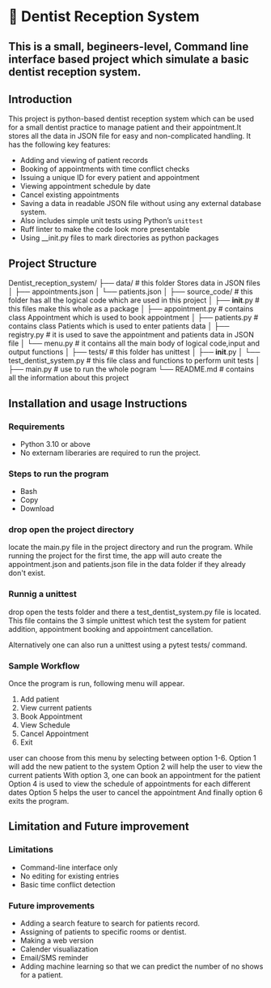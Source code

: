 # 🦷 Dentist Reception System

## This is a small, begineers-level, Command line interface based project which simulate a basic dentist reception system. 

## Introduction 
This project is python-based dentist reception system which can be used for a small dentist practice to manage patient and their appointment.It stores all the data in JSON file for easy and non-complicated handling. It has the following key features:


- Adding and viewing of patient records
- Booking of appointments with time conflict checks
- Issuing a unique ID for every patient and appointment
- Viewing appointment schedule by date
- Cancel existing appointments
- Saving a data in readable JSON file without using any external database system.
- Also includes simple unit tests using Python’s `unittest`
- Ruff linter to make the code look more presentable 
- Using __init.py files to mark directories as python packages

## Project Structure 

Dentist_reception_system/
├── data/                # this folder Stores data in JSON files
│ ├── appointments.json
│ └── patients.json
│
├── source_code/         # this folder has all the logical code which are used in this project
│ ├── __init__.py        # this files make this whole as a package 
│ ├── appointment.py     # contains class Appointment which is used to book appointment
│ ├── patients.py        # contains class Patients which is used to enter patients data
│ ├── registry.py        # it is used to save the appointment and patients data in JSON file
│ └── menu.py            # it contains all the main body of logical code,input and output functions 
│
├── tests/               # this folder has unittest 
│ ├── __init__.py
│ └── test_dentist_system.py    # this file class and functions to perform unit tests
│
├── main.py              # use to run the whole pogram 
└── README.md            # contains all the information about this project 


## Installation and usage Instructions 

### Requirements 
- Python 3.10 or above 
- No externam liberaries are required to run the project. 

### Steps to run the program 

- Bash
- Copy 
- Download 

### drop open the project directory 
locate the main.py file in the project directory and run the program. While running the project for the first time, the app will auto create the appointment.json and patients.json file in the data folder if they already don't exist. 

### Runnig a unittest
drop open the tests folder and there a test_dentist_system.py file is located. This file contains the 3 simple unittest which test the system for patient addition, appointment booking and appointment cancellation. 

Alternatively one can also run a unittest using a pytest tests/ command.

### Sample Workflow 

Once the program is run, following menu will appear. 

1. Add patient  
2. View current patients  
3. Book Appointment  
4. View Schedule  
5. Cancel Appointment  
6. Exit  

user can choose from this menu by selecting between option 1-6.
Option 1 will add the new patient to the system
Option 2 will help the user to view the current patients 
With option 3, one can book an appointment for the patient 
Option 4 is used to view the schedule of appointments for each different dates
Option 5 helps the user to cancel the appointment
And finally option 6 exits the program. 


## Limitation and Future improvement 

### Limitations 

- Command-line interface only
- No editing for existing entries
- Basic time conflict detection

### Future improvements

- Adding a search feature to search for patients record. 
- Assigning of patients to specific rooms or dentist.
- Making a web version 
- Calender visualiazation
- Email/SMS reminder 
- Adding machine learning so that we can predict the number of no shows for a patient. 

